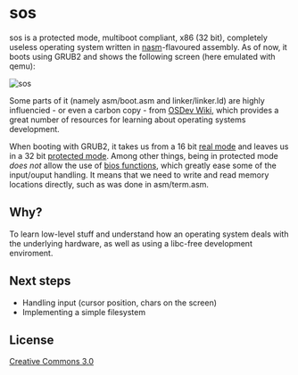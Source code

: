 sos
===

sos is a protected mode, multiboot compliant, x86 (32 bit), completely useless operating system written in [nasm](http://www.nasm.us/)-flavoured assembly. As of now, it boots using GRUB2 and shows the following screen (here emulated with qemu):

![sos](http://raphaelbaron.net/files/sosv0.1.png)

Some parts of it (namely asm/boot.asm and linker/linker.ld) are highly influencied - or even a carbon copy - from [OSDev Wiki](http://wiki.osdev.org/Bare_Bones), which provides a great number of resources for learning about operating systems development.

When booting with GRUB2, it takes us from a 16 bit [real mode](http://en.wikipedia.org/wiki/Real_mode) and leaves us in a 32 bit [protected mode](http://en.wikipedia.org/wiki/Protected_mode). Among other things, being in protected mode _does not_ allow the use of [bios functions](http://wiki.osdev.org/BIOS#BIOS_functions), which greatly ease some of the input/ouput handling. It means that we need to write and read memory locations directly, such as was done in asm/term.asm.

Why?
-----

To learn low-level stuff and understand how an operating system deals with the underlying hardware, as well as using a libc-free development enviroment.

Next steps
----------

- Handling input (cursor position, chars on the screen)
- Implementing a simple filesystem

License
-------

[Creative Commons 3.0](http://creativecommons.org/licenses/by/3.0/)
